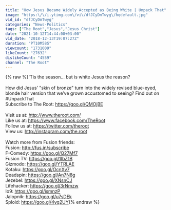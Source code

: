 ```yaml
---
title: "How Jesus Became Widely Accepted as Being White | Unpack That"
image: "https:\/\/i.ytimg.com\/vi\/dfJCyDmTwyg\/hqdefault.jpg"
vid_id: "dfJCyDmTwyg"
categories: "News-Politics"
tags: ["The Root","Jesus","Jesus Christ"]
date: "2021-10-12T14:44:08+03:00"
vid_date: "2018-12-13T19:07:27Z"
duration: "PT10M58S"
viewcount: "1731009"
likeCount: "27632"
dislikeCount: "4559"
channel: "The Root"
---
```

{% raw %}'Tis the season... but is white Jesus the reason?<br /><br />How did Jesus’ &quot;skin of bronze&quot; turn into the widely revised blue-eyed, blonde hair version that we’ve grown accustomed to seeing? Find out on #UnpackThat<br />Subscribe to The Root: <a rel="nofollow" target="blank" href="https://goo.gl/QMOjBE">https://goo.gl/QMOjBE</a><br /> <br />Visit us at: <a rel="nofollow" target="blank" href="http://www.theroot.com/">http://www.theroot.com/</a><br />Like us at: <a rel="nofollow" target="blank" href="https://www.facebook.com/TheRoot">https://www.facebook.com/TheRoot</a><br />Follow us at: <a rel="nofollow" target="blank" href="https://twitter.com/theroot">https://twitter.com/theroot</a><br />View us: <a rel="nofollow" target="blank" href="http://instagram.com/the.root">http://instagram.com/the.root</a><br /> <br />Watch more from Fusion friends:<br />Fusion: <a rel="nofollow" target="blank" href="http://fus.in/subscribe">http://fus.in/subscribe</a><br />F-Comedy: <a rel="nofollow" target="blank" href="https://goo.gl/Q27Mf7">https://goo.gl/Q27Mf7</a><br />Fusion TV: <a rel="nofollow" target="blank" href="https://goo.gl/1IbZ1B">https://goo.gl/1IbZ1B</a><br />Gizmodo: <a rel="nofollow" target="blank" href="https://goo.gl/YTRLAE">https://goo.gl/YTRLAE</a><br />Kotaku: <a rel="nofollow" target="blank" href="https://goo.gl/OcnXv7">https://goo.gl/OcnXv7</a><br />Deadspin:  <a rel="nofollow" target="blank" href="https://goo.gl/An7N8g">https://goo.gl/An7N8g</a><br />Jezebel:  <a rel="nofollow" target="blank" href="https://goo.gl/XNsnCJ">https://goo.gl/XNsnCJ</a><br />Lifehacker:  <a rel="nofollow" target="blank" href="https://goo.gl/3rNmzw">https://goo.gl/3rNmzw</a><br />Io9:  <a rel="nofollow" target="blank" href="https://goo.gl/ismnzP">https://goo.gl/ismnzP</a><br />Jalopnik:  <a rel="nofollow" target="blank" href="https://goo.gl/u7sDEk">https://goo.gl/u7sDEk</a><br />Sploid:  <a rel="nofollow" target="blank" href="https://goo.gl/4yq2UY">https://goo.gl/4yq2UY</a>{% endraw %}
